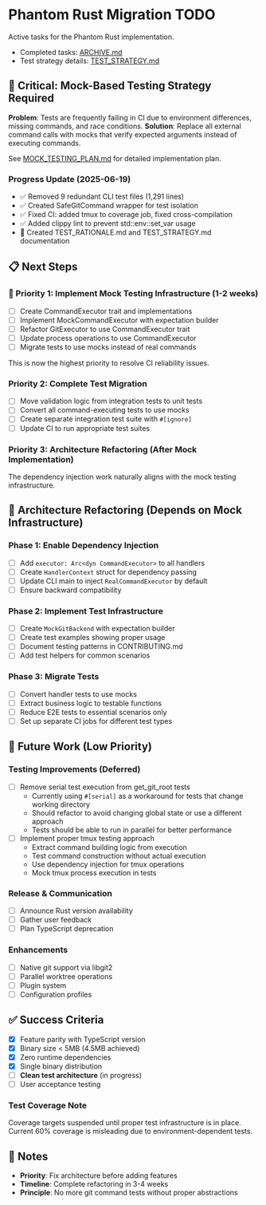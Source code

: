 # Phantom Rust Migration TODO

Active tasks for the Phantom Rust implementation.

- Completed tasks: [ARCHIVE.md](./ARCHIVE.md)
- Test strategy details: [TEST_STRATEGY.md](./TEST_STRATEGY.md)

## 🚨 Critical: Mock-Based Testing Strategy Required

**Problem**: Tests are frequently failing in CI due to environment differences,
missing commands, and race conditions. **Solution**: Replace all external command
calls with mocks that verify expected arguments instead of executing commands.

See [MOCK_TESTING_PLAN.md](./MOCK_TESTING_PLAN.md) for detailed implementation plan.

### Progress Update (2025-06-19)
- ✅ Removed 9 redundant CLI test files (1,291 lines)
- ✅ Created SafeGitCommand wrapper for test isolation
- ✅ Fixed CI: added tmux to coverage job, fixed cross-compilation
- ✅ Added clippy lint to prevent std::env::set_var usage
- 📝 Created TEST_RATIONALE.md and TEST_STRATEGY.md documentation

## 📋 Next Steps

### 🚨 Priority 1: Implement Mock Testing Infrastructure (1-2 weeks)

- [ ] Create CommandExecutor trait and implementations
- [ ] Implement MockCommandExecutor with expectation builder
- [ ] Refactor GitExecutor to use CommandExecutor trait
- [ ] Update process operations to use CommandExecutor
- [ ] Migrate tests to use mocks instead of real commands

This is now the highest priority to resolve CI reliability issues.

### Priority 2: Complete Test Migration

- [ ] Move validation logic from integration tests to unit tests
- [ ] Convert all command-executing tests to use mocks
- [ ] Create separate integration test suite with `#[ignore]`
- [ ] Update CI to run appropriate test suites

### Priority 3: Architecture Refactoring (After Mock Implementation)

The dependency injection work naturally aligns with the mock testing infrastructure.

## 🔧 Architecture Refactoring (Depends on Mock Infrastructure)

### Phase 1: Enable Dependency Injection

- [ ] Add `executor: Arc<dyn CommandExecutor>` to all handlers
- [ ] Create `HandlerContext` struct for dependency passing
- [ ] Update CLI main to inject `RealCommandExecutor` by default
- [ ] Ensure backward compatibility

### Phase 2: Implement Test Infrastructure

- [ ] Create `MockGitBackend` with expectation builder
- [ ] Create test examples showing proper usage
- [ ] Document testing patterns in CONTRIBUTING.md
- [ ] Add test helpers for common scenarios

### Phase 3: Migrate Tests

- [ ] Convert handler tests to use mocks
- [ ] Extract business logic to testable functions
- [ ] Reduce E2E tests to essential scenarios only
- [ ] Set up separate CI jobs for different test types

## 📅 Future Work (Low Priority)

### Testing Improvements (Deferred)
- [ ] Remove serial test execution from get_git_root tests
  - Currently using `#[serial]` as a workaround for tests that change working directory
  - Should refactor to avoid changing global state or use a different approach
  - Tests should be able to run in parallel for better performance
- [ ] Implement proper tmux testing approach
  - Extract command building logic from execution
  - Test command construction without actual execution
  - Use dependency injection for tmux operations
  - Mock tmux process execution in tests

### Release & Communication

- [ ] Announce Rust version availability
- [ ] Gather user feedback
- [ ] Plan TypeScript deprecation

### Enhancements

- [ ] Native git support via libgit2
- [ ] Parallel worktree operations
- [ ] Plugin system
- [ ] Configuration profiles

## ✅ Success Criteria

- [x] Feature parity with TypeScript version
- [x] Binary size < 5MB (4.5MB achieved)
- [x] Zero runtime dependencies
- [x] Single binary distribution
- [ ] **Clean test architecture** (in progress)
- [ ] User acceptance testing

### Test Coverage Note

Coverage targets suspended until proper test infrastructure is in place. Current
60% coverage is misleading due to environment-dependent tests.

## 📝 Notes

- **Priority**: Fix architecture before adding features
- **Timeline**: Complete refactoring in 3-4 weeks
- **Principle**: No more git command tests without proper abstractions
